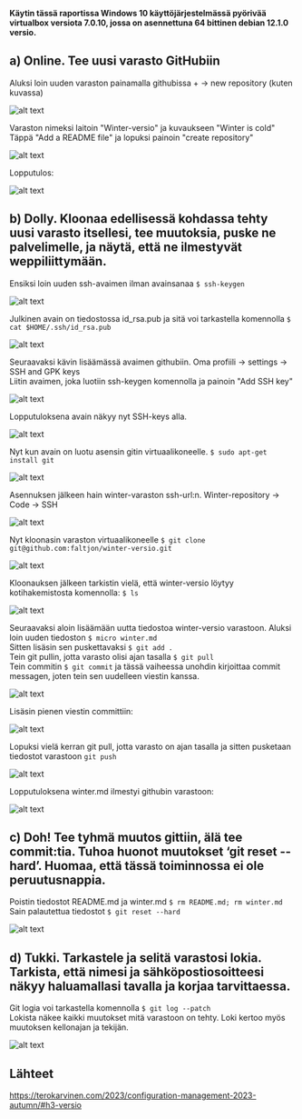 **Käytin tässä raportissa Windows 10 käyttöjärjestelmässä pyörivää virtualbox versiota 7.0.10, jossa on asennettuna 64 bittinen debian 12.1.0 versio.** 

## a) Online. Tee uusi varasto GitHubiin ##

Aluksi loin uuden varaston painamalla githubissa + -> new repository (kuten kuvassa)

![alt text](https://github.com/faltjon/Infra-as-code/blob/main/h3/kuvat/1-new.png " ")

Varaston nimeksi laitoin "Winter-versio" ja kuvaukseen "Winter is cold"  
Täppä "Add a README file" ja lopuksi painoin "create repository" 

![alt text](https://github.com/faltjon/Infra-as-code/blob/main/h3/kuvat/2-settarit.png " ")

Lopputulos:

![alt text](https://github.com/faltjon/Infra-as-code/blob/main/h3/kuvat/3-valmis.png " ")

## b) Dolly. Kloonaa edellisessä kohdassa tehty uusi varasto itsellesi, tee muutoksia, puske ne palvelimelle, ja näytä, että ne ilmestyvät weppiliittymään. ##

Ensiksi loin uuden ssh-avaimen ilman avainsanaa `$ ssh-keygen`

![alt text](https://github.com/faltjon/Infra-as-code/blob/main/h3/kuvat/4-keygen.png " ")

Julkinen avain on tiedostossa id_rsa.pub ja sitä voi tarkastella komennolla `$ cat $HOME/.ssh/id_rsa.pub`

![alt text](https://github.com/faltjon/Infra-as-code/blob/main/h3/kuvat/5-avain.png " ")

Seuraavaksi kävin lisäämässä avaimen githubiin. Oma profiili -> settings -> SSH and GPK keys  
Liitin avaimen, joka luotiin ssh-keygen komennolla ja painoin "Add SSH key"

![alt text](https://github.com/faltjon/Infra-as-code/blob/main/h3/kuvat/6-github.png " ")

Lopputuloksena avain näkyy nyt SSH-keys alla.

![alt text](https://github.com/faltjon/Infra-as-code/blob/main/h3/kuvat/7-winter.png " ")

Nyt kun avain on luotu asensin gitin virtuaalikoneelle. `$ sudo apt-get install git`

![alt text](https://github.com/faltjon/Infra-as-code/blob/main/h3/kuvat/8-git.png " ")

Asennuksen jälkeen hain winter-varaston ssh-url:n. Winter-repository -> Code -> SSH

![alt text](https://github.com/faltjon/Infra-as-code/blob/main/h3/kuvat/9-repo.png " ")

Nyt kloonasin varaston virtuaalikoneelle `$ git clone git@github.com:faltjon/winter-versio.git`

![alt text](https://github.com/faltjon/Infra-as-code/blob/main/h3/kuvat/10-klooni.png " ")

Kloonauksen jälkeen tarkistin vielä, että winter-versio löytyy kotihakemistosta komennolla: `$ ls`

![alt text](https://github.com/faltjon/Infra-as-code/blob/main/h3/kuvat/11-ls.png " ")

Seuraavaksi aloin lisäämään uutta tiedostoa winter-versio varastoon. Aluksi loin uuden tiedoston `$ micro winter.md`  
Sitten lisäsin sen puskettavaksi `$ git add .`  
Tein git pullin, jotta varasto olisi ajan tasalla `$ git pull`  
Tein commitin `$ git commit` ja tässä vaiheessa unohdin kirjoittaa commit messagen, joten tein sen uudelleen viestin kanssa.

![alt text](https://github.com/faltjon/Infra-as-code/blob/main/h3/kuvat/13-komennot.png " ")

Lisäsin pienen viestin committiin:

![alt text](https://github.com/faltjon/Infra-as-code/blob/main/h3/kuvat/12-commit.png " ")

Lopuksi vielä kerran git pull, jotta varasto on ajan tasalla ja sitten pusketaan tiedostot varastoon `git push`

![alt text](https://github.com/faltjon/Infra-as-code/blob/main/h3/kuvat/14-push.png " ")

Lopputuloksena winter.md ilmestyi githubin varastoon:

![alt text](https://github.com/faltjon/Infra-as-code/blob/main/h3/kuvat/15-github.png " ")


## c) Doh! Tee tyhmä muutos gittiin, älä tee commit:tia. Tuhoa huonot muutokset ‘git reset --hard’. Huomaa, että tässä toiminnossa ei ole peruutusnappia. ##

Poistin tiedostot README.md ja winter.md `$ rm README.md; rm winter.md `  
Sain palautettua tiedostot `$ git reset --hard` 

![alt text](https://github.com/faltjon/Infra-as-code/blob/main/h3/kuvat/16-rm.png " ")

## d) Tukki. Tarkastele ja selitä varastosi lokia. Tarkista, että nimesi ja sähköpostiosoitteesi näkyy haluamallasi tavalla ja korjaa tarvittaessa. ##

Git logia voi tarkastella komennolla `$ git log --patch`  
Lokista näkee kaikki muutokset mitä varastoon on tehty. Loki kertoo myös muutoksen kellonajan ja tekijän. 


![alt text](https://github.com/faltjon/Infra-as-code/blob/main/h3/kuvat/17-log1.png " ")

## Lähteet ##

https://terokarvinen.com/2023/configuration-management-2023-autumn/#h3-versio
